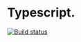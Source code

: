 # Typescript.

[![Build status](https://ci.appveyor.com/api/projects/status/wqt55e7r215iq0hw?svg=true)](https://ci.appveyor.com/project/natacall/ajs-typescript)
